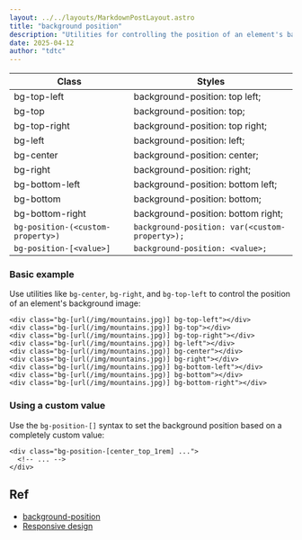 ```yaml
---
layout: ../../layouts/MarkdownPostLayout.astro
title: "background position"
description: "Utilities for controlling the position of an element's background image."
date: 2025-04-12
author: "tdtc"
---
```


|Class|Styles|
|-|-|
|bg-top-left|background-position: top left;|
|bg-top|background-position: top;|
|bg-top-right|background-position: top right;|
|bg-left|background-position: left;|
|bg-center|background-position: center;|
|bg-right|background-position: right;|
|bg-bottom-left|background-position: bottom left;|
|bg-bottom|background-position: bottom;|
|bg-bottom-right|background-position: bottom right;|
|`bg-position-(<custom-property>)`|`background-position: var(<custom-property>);`|
|`bg-position-[<value>]`|`background-position: <value>;`|

### Basic example
Use utilities like <code>bg-center</code>, <code>bg-right</code>, and <code>bg-top-left</code> to 
control the position of an element's background image:
```
<div class="bg-[url(/img/mountains.jpg)] bg-top-left"></div>
<div class="bg-[url(/img/mountains.jpg)] bg-top"></div>
<div class="bg-[url(/img/mountains.jpg)] bg-top-right"></div>
<div class="bg-[url(/img/mountains.jpg)] bg-left"></div>
<div class="bg-[url(/img/mountains.jpg)] bg-center"></div>
<div class="bg-[url(/img/mountains.jpg)] bg-right"></div>
<div class="bg-[url(/img/mountains.jpg)] bg-bottom-left"></div>
<div class="bg-[url(/img/mountains.jpg)] bg-bottom"></div>
<div class="bg-[url(/img/mountains.jpg)] bg-bottom-right"></div>
```

### Using a custom value
Use the <code>bg-position-[<value>]</code> syntax to set 
the background position based on a completely custom value:
```
<div class="bg-position-[center_top_1rem] ...">
  <!-- ... -->
</div>
```

## Ref
- [background-position](https://tailwindcss.com/docs/background-position)
- [Responsive design](https://tailwindcss.com/docs/background-position#responsive-design)
